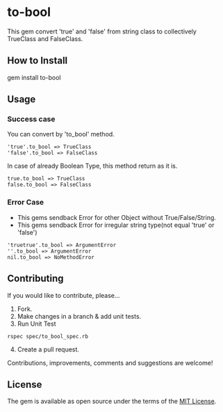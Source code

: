 # to-bool
This gem convert 'true' and 'false' from string class to collectively TrueClass and FalseClass.

## How to Install
gem install to-bool

## Usage
### Success case
You can convert by 'to_bool' method.
~~~~
'true'.to_bool => TrueClass
'false'.to_bool => FalseClass
~~~~
In case of already Boolean Type, this method return as it is.
~~~~
true.to_bool => TrueClass
false.to_bool => FalseClass
~~~~

### Error Case
* This gems sendback Error for other Object without True/False/String.
* This gems sendback Error for irregular string type(not equal 'true' or 'false')
~~~~
'truetrue'.to_bool => ArgumentError
''.to_bool => ArgumentError
nil.to_bool => NoMethodError
~~~~

## Contributing

If you would like to contribute, please...

1. Fork.
2. Make changes in a branch & add unit tests.
3. Run Unit Test
~~~~
rspec spec/to_bool_spec.rb
~~~~
4. Create a pull request.

Contributions, improvements, comments and suggestions are welcome!

## License

The gem is available as open source under the terms of the [MIT License](http://opensource.org/licenses/MIT).

